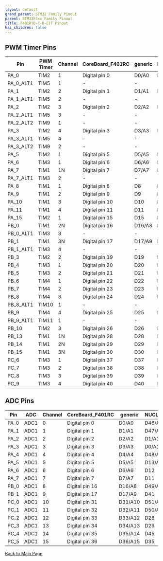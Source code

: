 ```yaml
---
layout: default
grand_parent: STM32 Family Pinout
parent: STM32F4xx Family Pinout
title: F401R(B-C-D-E)T Pinout
has_children: false
---
```


## PWM Timer Pins

| Pin | PWM Timer | Channel | CoreBoard_F401RC | generic | NUCLEO_F401RE |
| --- | --- | --- | --- | --- | --- |
| PA_0 | TIM2 | 1 | Digital pin 0 | D0/A0 | D46/A0 |
| PA_0_ALT1 | TIM5 | 1 | - | - | - |
| PA_1 | TIM2 | 2 | Digital pin 1 | D1/A1 | D47/A1 |
| PA_1_ALT1 | TIM5 | 2 | - | - | - |
| PA_2 | TIM2 | 3 | Digital pin 2 | D2/A2 | D1/A14 |
| PA_2_ALT1 | TIM5 | 3 | - | - | - |
| PA_2_ALT2 | TIM9 | 1 | - | - | - |
| PA_3 | TIM2 | 4 | Digital pin 3 | D3/A3 | D0/A13 |
| PA_3_ALT1 | TIM5 | 4 | - | - | - |
| PA_3_ALT2 | TIM9 | 2 | - | - | - |
| PA_5 | TIM2 | 1 | Digital pin 5 | D5/A5 | D13/A15 |
| PA_6 | TIM3 | 1 | Digital pin 6 | D6/A6 | D12 |
| PA_7 | TIM1 | 1N | Digital pin 7 | D7/A7 | D11 |
| PA_7_ALT1 | TIM3 | 2 | - | - | - |
| PA_8 | TIM1 | 1 | Digital pin 8 | D8 | D7 |
| PA_9 | TIM1 | 2 | Digital pin 9 | D9 | D8 |
| PA_10 | TIM1 | 3 | Digital pin 10 | D10 | D2 |
| PA_11 | TIM1 | 4 | Digital pin 11 | D11 | D37 |
| PA_15 | TIM2 | 1 | Digital pin 15 | D15 | D21 |
| PB_0 | TIM1 | 2N | Digital pin 16 | D16/A8 | D49/A3 |
| PB_0_ALT1 | TIM3 | 3 | - | - | - |
| PB_1 | TIM1 | 3N | Digital pin 17 | D17/A9 | D41 |
| PB_1_ALT1 | TIM3 | 4 | - | - | - |
| PB_3 | TIM2 | 2 | Digital pin 19 | D19 | D3 |
| PB_4 | TIM3 | 1 | Digital pin 20 | D20 | D5 |
| PB_5 | TIM3 | 2 | Digital pin 21 | D21 | D4 |
| PB_6 | TIM4 | 1 | Digital pin 22 | D22 | D10 |
| PB_7 | TIM4 | 2 | Digital pin 23 | D23 | D22 |
| PB_8 | TIM4 | 3 | Digital pin 24 | D24 | D15 |
| PB_8_ALT1 | TIM10 | 1 | - | - | - |
| PB_9 | TIM4 | 4 | Digital pin 25 | D25 | D14 |
| PB_9_ALT1 | TIM11 | 1 | - | - | - |
| PB_10 | TIM2 | 3 | Digital pin 26 | D26 | D6 |
| PB_13 | TIM1 | 1N | Digital pin 28 | D28 | D44 |
| PB_14 | TIM1 | 2N | Digital pin 29 | D29 | D43 |
| PB_15 | TIM1 | 3N | Digital pin 30 | D30 | D42 |
| PC_6 | TIM3 | 1 | Digital pin 37 | D37 | D34 |
| PC_7 | TIM3 | 2 | Digital pin 38 | D38 | D9 |
| PC_8 | TIM3 | 3 | Digital pin 39 | D39 | D33 |
| PC_9 | TIM3 | 4 | Digital pin 40 | D40 | D32 |


## ADC Pins

| Pin | ADC | Channel | CoreBoard_F401RC | generic | NUCLEO_F401RE |
| --- | --- | --- | --- | --- | --- |
| PA_0 | ADC1 | 0 | Digital pin 0 | D0/A0 | D46/A0 |
| PA_1 | ADC1 | 1 | Digital pin 1 | D1/A1 | D47/A1 |
| PA_2 | ADC1 | 2 | Digital pin 2 | D2/A2 | D1/A14 |
| PA_3 | ADC1 | 3 | Digital pin 3 | D3/A3 | D0/A13 |
| PA_4 | ADC1 | 4 | Digital pin 4 | D4/A4 | D48/A2 |
| PA_5 | ADC1 | 5 | Digital pin 5 | D5/A5 | D13/A15 |
| PA_6 | ADC1 | 6 | Digital pin 6 | D6/A6 | D12 |
| PA_7 | ADC1 | 7 | Digital pin 7 | D7/A7 | D11 |
| PB_0 | ADC1 | 8 | Digital pin 16 | D16/A8 | D49/A3 |
| PB_1 | ADC1 | 9 | Digital pin 17 | D17/A9 | D41 |
| PC_0 | ADC1 | 10 | Digital pin 31 | D31/A10 | D51/A5 |
| PC_1 | ADC1 | 11 | Digital pin 32 | D32/A11 | D50/A4 |
| PC_2 | ADC1 | 12 | Digital pin 33 | D33/A12 | D28 |
| PC_3 | ADC1 | 13 | Digital pin 34 | D34/A13 | D29 |
| PC_4 | ADC1 | 14 | Digital pin 35 | D35/A14 | D45 |
| PC_5 | ADC1 | 15 | Digital pin 36 | D36/A15 | D35 |


[Back to Main Page](../../index)